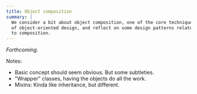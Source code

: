 ```yaml
---
title: Object composition
summary: |
  We consider a bit about object composition, one of the core techniques
  of object-oriented design, and reflect on some design patterns related
  to composition.
---
```

_Forthcoming._

Notes:

* Basic concept should seem obvious. But some subtleties.
* "Wrapper" classes, having the objects do all the work.
* Mixins: Kinda like inheritance, but different.
